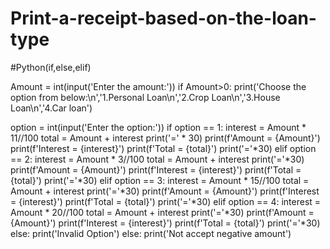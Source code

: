 # Print-a-receipt-based-on-the-loan-type
#Python(if,else,elif)

Amount = int(input('Enter the amount:'))
if Amount>0:
 print('Choose the option from below:\n','1.Personal Loan\n','2.Crop Loan\n','3.House Loan\n','4.Car loan')

 option = int(input('Enter the option:'))
 if option == 1:
   interest = Amount * 11//100
   total = Amount + interest
   print('=' * 30)
   print(f'Amount = {Amount}')
   print(f'Interest = {interest}')
   print(f'Total = {total}')
   print('='*30)
 elif option == 2:
   interest = Amount * 3//100
   total = Amount + interest
   print('='*30)
   print(f'Amount = {Amount}')
   print(f'Interest = {interest}')
   print(f'Total = {total}')
   print('='*30)
 elif option == 3:
    interest = Amount * 15//100
    total = Amount + interest
    print('='*30)
    print(f'Amount = {Amount}')
    print(f'Interest = {interest}')
    print(f'Total = {total}')
    print('='*30)
 elif option == 4:
    interest = Amount * 20//100
    total = Amount + interest
    print('='*30)
    print(f'Amount = {Amount}')
    print(f'Interest = {interest}')
    print(f'Total = {total}')
    print('='*30)
 else:
    print('Invalid Option')
else:
    print('Not accept negative amount')
